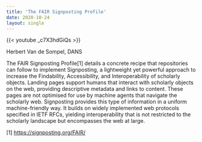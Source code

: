 ```yaml
---
title: 'The FAIR Signposting Profile'
date: 2020-10-24
layout: single
---
```


{{< youtube _c7X3hdGiQs >}}

Herbert Van de Sompel, DANS 

The FAIR Signposting Profile\[1\] details a concrete recipe that repositories can follow to implement Signposting, a lightweight yet powerful approach to increase the Findability, Accessibility, and Interoperability of scholarly objects. Landing pages support humans that interact with scholarly objects on the web, providing descriptive metadata and links to content. These pages are not optimised for use by machine agents that navigate the scholarly web. Signposting provides this type of information in a uniform machine-friendly way. It builds on widely implemented web protocols specified in IETF RFCs, yielding interoperability that is not restricted to the scholarly landscape but encompasses the web at large. 

\[1\] https://signposting.org/FAIR/